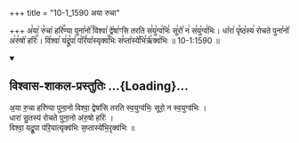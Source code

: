 +++
title = "10-1_1590 अया रुचा"

+++
अ꣣या꣢ रु꣣चा꣡ हरि꣢꣯ण्या पुना꣣नो꣢꣫ विश्वा꣣ द्वे꣡षा꣢ꣳसि तरति स꣣यु꣡ग्व꣢भिः꣣ सू꣢रो꣣ न꣢ स꣣यु꣡ग्व꣢भिः। धा꣡रा꣢ पृ꣣ष्ठ꣡स्य꣢ रोचते पुना꣣नो꣡ अ꣢रु꣣षो꣡ हरिः꣢꣯। वि꣢श्वा꣣ य꣢द्रू꣣पा꣡ प꣢रि꣣या꣡स्यृक्व꣢꣯भिः स꣣प्ता꣡स्ये꣢भि꣣र्ऋ꣡क्व꣢भिः ॥ 10-1:1590 ॥

<div class="js_include" newlevelforh1="2" title="विश्वास-शाकल-प्रस्तुतिः" unfilled url="/vedAH_Rk/shAkalam/saMhitA/vishvAsa-prastutiH/09/111/01_ayA_ruchA.md">
<details open><summary><h2>विश्वास-शाकल-प्रस्तुतिः ...{Loading}...</h2></summary>


अ॒या रु॒चा हरि॑ण्या पुना॒नो विश्वा॒ द्वेषां॑सि तरति स्व॒युग्व॑भिः॒ सूरो॒ न स्व॒युग्व॑भिः ।  
धारा॑ सु॒तस्य॑ रोचते पुना॒नो अ॑रु॒षो हरिः॑ ।  
विश्वा॒ यद्रू॒पा प॑रि॒यात्यृक्व॑भिः स॒प्तास्ये॑भि॒रृक्व॑भिः ॥

</details>
</div>